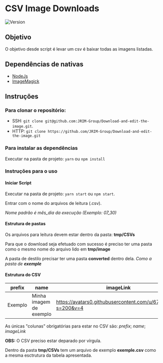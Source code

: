 # CSV Image Downloads

<img src="https://img.shields.io/badge/Versão-1.0.0-orange" alt="Version">

## Objetivo

 O objetivo desde script é levar um csv é baixar todas as imagens listadas.

## Dependências de nativas

* [NodeJs](https://nodejs.org/en/download/)
* [ImageMagick](https://imagemagick.org/script/download.php)

## Instruções

### Para clonar o repositório: 

* SSH: `git clone git@github.com:JRIM-Group/Download-and-edit-the-image.git`.
* HTTP: `git clone https://github.com/JRIM-Group/Download-and-edit-the-image.git`

### Para instalar as dependências

Executar na pasta de projeto: `yarn` ou `npm install`

### Instruções para o uso

#### Iniciar Script

Executar na pasta de projeto: `yarn start` ou `npm start`.

Entrar com o nome do arquivos de leitura (.csv). 

*Nome padrão é mês_dia da execução (Exemplo: 07_30)*

#### Estrutura de pastas

Os arquivos para leitura devem estar dentro da pasta: **tmp/CSVs**

Para que o download seja efetuado com sucesso é preciso ter uma pasta como o mesmo nome do arquivo lido em **tmp/image**

A pasta de destilo precisar ter uma pasta **converted** dentro dela. *Como a pasta de **exemple***

#### Estrutura do CSV

prefix | name | imageLink
--- | --- | --- |
Exemplo | Minha imagem de exemplo | https://avatars0.githubusercontent.com/u/67236922?s=200&v=4

As únicas "colunas" obrigatórias para estar no CSV são:  *prefix*; *name*; *imageLink*

**OBS:** O CSV preciso estar deparado por vírgula.

Dentro da pasta **tmp/CSVs** tem um arquivo de exemplo **exemple.csv** como a mesma esctrutura da tabela apresentada.

